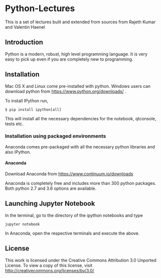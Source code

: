 
# Python-Lectures  

This is a set of lectures built and extended from sources from Rajeth Kumar and Valentin Haenel

## Introduction

Python is a modern, robust, high level programming language. It is very easy to pick up even if you are completely new to programming.

## Installation

Mac OS X and Linux come pre-installed with python. Windows users can download python from https://www.python.org/downloads/ .

To install IPython run,

    $ pip install ipython[all]
    
This will install all the necessary dependencies for the notebook, qtconsole, tests etc.

### Installation using packaged environments

Anaconda comes pre-packaged with all the necessary python libraries and also IPython.

#### Anaconda

Download Anaconda from https://www.continuum.io/downloads

Anaconda is completely free and includes more than 300 python packages. Both python 2.7 and 3.6 options are available.


## Launching Jupyter Notebook

In the terminal, go to the directory of the ipython notebooks and type

    jupyter notebook

In Anaconda, open the respective terminals and execute the above.


## License

This work is licensed under the Creative Commons Attribution 3.0 Unported License. To view a copy of this license, visit http://creativecommons.org/licenses/by/3.0/
